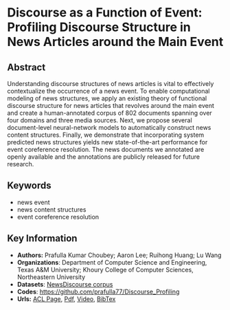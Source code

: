 # Discourse as a Function of Event: Profiling Discourse Structure in News Articles around the Main Event
## Abstract
Understanding discourse structures of news articles is vital to effectively contextualize the occurrence of a news event. To enable computational modeling of news structures, we apply an existing theory of functional discourse structure for news articles that revolves around the main event and create a human-annotated corpus of 802 documents spanning over four domains and three media sources. Next, we propose several document-level neural-network models to automatically construct news content structures. Finally, we demonstrate that incorporating system predicted news structures yields new state-of-the-art performance for event coreference resolution. The news documents we annotated are openly available and the annotations are publicly released for future research.
## Keywords
- news event
- news content structures
- event coreference resolution
## Key Information
- **Authors:** Prafulla Kumar Choubey; Aaron Lee; Ruihong Huang; Lu Wang
- **Organizations**: Department of Computer Science and Engineering, Texas A&M University; Khoury College of Computer Sciences, Northeastern University
- **Datasets**: [NewsDiscourse corpus](https://github.com/Clearailhc/KG-NLP-Papers/blob/main/ACL/2020/EE/datasets/2020.acl-main.478.Dataset.zip)
- **Codes**: <https://github.com/prafulla77/Discourse_Profiling>
- **Urls:** [ACL Page](https://www.aclweb.org/anthology/2020.acl-main.478/), [Pdf](https://github.com/Clearailhc/KG-NLP-Papers/blob/main/ACL/2020/EE/pdf/2020.acl-main.478.pdf), [Video](http://slideslive.com/38928770), [BibTex](https://www.aclweb.org/anthology/2020.acl-main.478.bib)

